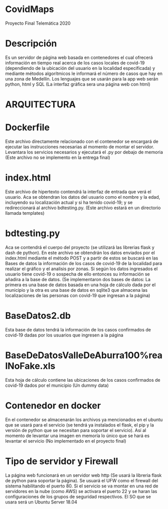# CovidMaps
Proyecto Final Telemática 2020
# Descripción
Es un servidor de página web basada en contenedores el cual ofrecerá información en tiempo real acerca de los casos locales de covid-19 (dependiendo de la ubicación del usuario en la localidad especificada) y mediante métodos algorítmicos le informará el número de casos que hay en una zona de Medellín. Los lenguajes que se usarán para la app web serán python, html y SQL (La interfaz gráfica sera una página web con html)
# ARQUITECTURA
   # Dockerfile
   Este archivo directamente relacionado con el contenedor se encargará de ejecutar las instrucciones necesarias al momento de montar el servidor. Levantara los servicios necesarios y ejecutará el .py por debajo de memoria (Este archivo no se implemento en la entrega final)
   # index.html
   Este archivo de hipertexto contendrá la interfaz de entrada que verá el usuario. Aca se obtendran los datos del usuario como el nombre y la edad, incluyendo su localización actual y si ha tenido covid-19; y se redireccionará al archivo bdtesting.py. (Este archivo estará en un directorio llamada templates)
   # bdtesting.py
   Aca se contendrá el cuerpo del proyecto (se utilizará las librerias flask y dash de python). En este archivo se obtendrán los datos enviados por el index.html mediante el método POST y a partir de estos se buscará en las Bases de datos la información de los casos de covid-19 de la localidad para realizar el gráfico y el analisis por zonas. Si según los datos ingresados el usuario tiene covid-19 o sospecha de ello entonces su información se añadira a la base de datos. (Se implementaron dos bases de datos: La primera es una base de datos basada en una hoja de cálculo dada por el municipio y la otra es una base de datos en sqlite3 que almacena las localizaciones de las personas con covid-19 que ingresan a la página)
   # BaseDatos2.db
   Esta base de datos tendrá la información de los casos confirmados de covid-19 dadas por los usuarios que ingresen a la página
   # BaseDeDatosValleDeAburra100%realNoFake.xls
   Esta hoja de cálculo contiene las ubicaciones de los casos confirmados de covid-19 dados por el municipio (Un dummy data)
   # Contenedor en docker
   En el contenedor se almacenarán los archivos ya mencionados en el ubuntu que se usará para el servicio (se tendrá ya instalados el      flask, el pip y la versión de python que se necesitan para soportar el servicio). Así al momento de levantar una imagen en memoría lo único que se hará es levantar el servicio (No implementado en el proyecto final)
   # Tipo de servidor y Firewall
   La página web funcionará en un servidor web http (Se usará la libreria flask de python para soportar la página). Se usuará el UFW como el firewall del sistema habilitando el puerto 80. Si el servicio se va montar en una red de servidores en la nube (como AWS) se activara el puerto 22 y se haran las configuraciones de los grupos de seguridad respectivos. El SO que se usara será un Ubuntu Server 18.04
